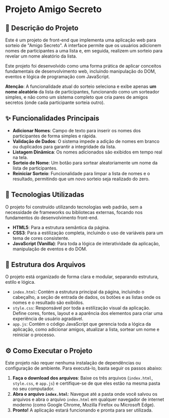 # Projeto Amigo Secreto

## 📝 Descrição do Projeto

Este é um projeto de front-end que implementa uma aplicação web para sorteio de "Amigo Secreto". A interface permite que os usuários adicionem nomes de participantes a uma lista e, em seguida, realizem um sorteio para revelar um nome aleatório da lista.

Este projeto foi desenvolvido como uma forma prática de aplicar conceitos fundamentais de desenvolvimento web, incluindo manipulação do DOM, eventos e lógica de programação com JavaScript.

**Atenção**: A funcionalidade atual do sorteio seleciona e exibe apenas **um nome aleatório** da lista de participantes, funcionando como um sorteador simples, e não como um sistema completo que cria pares de amigos secretos (onde cada participante sorteia outro).

## ✨ Funcionalidades Principais

-   **Adicionar Nomes**: Campo de texto para inserir os nomes dos participantes de forma simples e rápida.
-   **Validação de Dados**: O sistema impede a adição de nomes em branco ou duplicados para garantir a integridade da lista.
-   **Listagem Dinâmica**: Os nomes adicionados são exibidos em tempo real na tela.
-   **Sorteio de Nome**: Um botão para sortear aleatoriamente um nome da lista de participantes.
-   **Reiniciar Sorteio**: Funcionalidade para limpar a lista de nomes e o resultado, permitindo que um novo sorteio seja realizado do zero.

## 🚀 Tecnologias Utilizadas

O projeto foi construído utilizando tecnologias web padrão, sem a necessidade de frameworks ou bibliotecas externas, focando nos fundamentos do desenvolvimento front-end.

-   **HTML5**: Para a estrutura semântica da página.
-   **CSS3**: Para a estilização completa, incluindo o uso de variáveis para um tema de cores consistente.
-   **JavaScript (Vanilla)**: Para toda a lógica de interatividade da aplicação, manipulação de eventos e do DOM.

## 📁 Estrutura dos Arquivos

O projeto está organizado de forma clara e modular, separando estrutura, estilo e lógica.

-   `index.html`: Contém a estrutura principal da página, incluindo o cabeçalho, a seção de entrada de dados, os botões e as listas onde os nomes e o resultado são exibidos.
-   `style.css`: Responsável por toda a estilização visual da aplicação. Define cores, fontes, layout e a aparência dos elementos para criar uma experiência de usuário agradável.
-   `app.js`: Contém o código JavaScript que gerencia toda a lógica da aplicação, como adicionar amigos, atualizar a lista, sortear um nome e reiniciar o processo.

## ⚙️ Como Executar o Projeto

Este projeto não requer nenhuma instalação de dependências ou configuração de ambiente. Para executá-lo, basta seguir os passos abaixo:

1.  **Faça o download dos arquivos**: Baixe os três arquivos (`index.html`, `style.css`, e `app.js`) e certifique-se de que eles estão na mesma pasta no seu computador.
2.  **Abra o arquivo `index.html`**: Navegue até a pasta onde você salvou os arquivos e abra o arquivo `index.html` em qualquer navegador de internet moderno (como Google Chrome, Mozilla Firefox ou Microsoft Edge).
3.  **Pronto!** A aplicação estará funcionando e pronta para ser utilizada.
